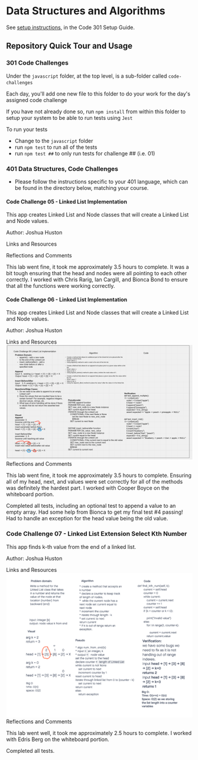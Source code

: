 # Data Structures and Algorithms

See [setup instructions](https://codefellows.github.io/setup-guide/code-301/3-code-challenges), in the Code 301 Setup Guide.

## Repository Quick Tour and Usage

### 301 Code Challenges

Under the `javascript` folder, at the top level, is a sub-folder called `code-challenges`

Each day, you'll add one new file to this folder to do your work for the day's assigned code challenge

If you have not already done so, run `npm install` from within this folder to setup your system to be able to run tests using `Jest`

To run your tests

- Change to the `javascript` folder
- run `npm test` to run all of the tests
- run `npm test ##` to only run tests for challenge ## (i.e. 01)

### 401 Data Structures, Code Challenges

- Please follow the instructions specific to your 401 language, which can be found in the directory below, matching your course.

#### Code Challenge 05 - Linked List Implementation

This app creates Linked List and Node classes that will create a Linked List and Node values.

Author: Joshua Huston

Links and Resources

Reflections and Comments

This lab went fine, it took me approximately 3.5 hours to complete. It was a bit tough ensuring that the head and nodes were all pointing to each other correctly. I worked with Chris Rarig, Ian Cargill, and Bionca Bond to ensure that all the functions were working correctly.


#### Code Challenge 06 - Linked List Implementation

This app creates Linked List and Node classes that will create a Linked List and Node values.

Author: Joshua Huston

Links and Resources
![Whiteboard](/python/img/code-challenge-06-linked-list-implementation.png)
Reflections and Comments

This lab went fine, it took me approximately 3.5 hours to complete. Ensuring all of my head, next, and values were set correctly for all of the methods was definitely the hardest part. I worked with Cooper Boyce on the whiteboard portion.

Completed all tests, including an optional test to append a value to an empty array. Had some help from Bionca to get my final test #4 passing! Had to handle an exception for the head value being the old value.

### Code Challenge 07 - Linked List Extension Select Kth Number

This app finds k-th value from the end of a linked list.

Author: Joshua Huston

Links and Resources
![Whiteboard](/python/img/code-challenge-07.png)
Reflections and Comments

This lab went well, it took me approximately 2.5 hours to complete. I worked with Edris Berg on the whiteboard portion.

Completed all tests.
